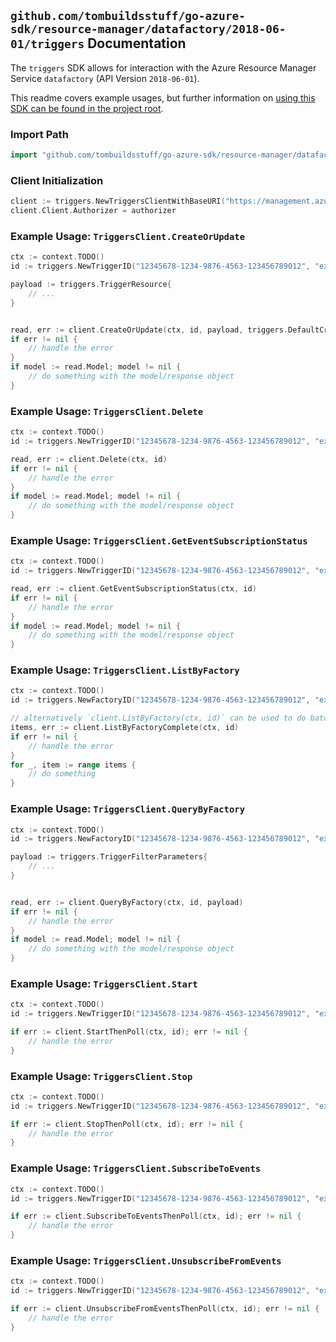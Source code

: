 
## `github.com/tombuildsstuff/go-azure-sdk/resource-manager/datafactory/2018-06-01/triggers` Documentation

The `triggers` SDK allows for interaction with the Azure Resource Manager Service `datafactory` (API Version `2018-06-01`).

This readme covers example usages, but further information on [using this SDK can be found in the project root](https://github.com/tombuildsstuff/go-azure-sdk/tree/main/docs).

### Import Path

```go
import "github.com/tombuildsstuff/go-azure-sdk/resource-manager/datafactory/2018-06-01/triggers"
```


### Client Initialization

```go
client := triggers.NewTriggersClientWithBaseURI("https://management.azure.com")
client.Client.Authorizer = authorizer
```


### Example Usage: `TriggersClient.CreateOrUpdate`

```go
ctx := context.TODO()
id := triggers.NewTriggerID("12345678-1234-9876-4563-123456789012", "example-resource-group", "factoryValue", "triggerValue")

payload := triggers.TriggerResource{
	// ...
}


read, err := client.CreateOrUpdate(ctx, id, payload, triggers.DefaultCreateOrUpdateOperationOptions())
if err != nil {
	// handle the error
}
if model := read.Model; model != nil {
	// do something with the model/response object
}
```


### Example Usage: `TriggersClient.Delete`

```go
ctx := context.TODO()
id := triggers.NewTriggerID("12345678-1234-9876-4563-123456789012", "example-resource-group", "factoryValue", "triggerValue")

read, err := client.Delete(ctx, id)
if err != nil {
	// handle the error
}
if model := read.Model; model != nil {
	// do something with the model/response object
}
```


### Example Usage: `TriggersClient.GetEventSubscriptionStatus`

```go
ctx := context.TODO()
id := triggers.NewTriggerID("12345678-1234-9876-4563-123456789012", "example-resource-group", "factoryValue", "triggerValue")

read, err := client.GetEventSubscriptionStatus(ctx, id)
if err != nil {
	// handle the error
}
if model := read.Model; model != nil {
	// do something with the model/response object
}
```


### Example Usage: `TriggersClient.ListByFactory`

```go
ctx := context.TODO()
id := triggers.NewFactoryID("12345678-1234-9876-4563-123456789012", "example-resource-group", "factoryValue")

// alternatively `client.ListByFactory(ctx, id)` can be used to do batched pagination
items, err := client.ListByFactoryComplete(ctx, id)
if err != nil {
	// handle the error
}
for _, item := range items {
	// do something
}
```


### Example Usage: `TriggersClient.QueryByFactory`

```go
ctx := context.TODO()
id := triggers.NewFactoryID("12345678-1234-9876-4563-123456789012", "example-resource-group", "factoryValue")

payload := triggers.TriggerFilterParameters{
	// ...
}


read, err := client.QueryByFactory(ctx, id, payload)
if err != nil {
	// handle the error
}
if model := read.Model; model != nil {
	// do something with the model/response object
}
```


### Example Usage: `TriggersClient.Start`

```go
ctx := context.TODO()
id := triggers.NewTriggerID("12345678-1234-9876-4563-123456789012", "example-resource-group", "factoryValue", "triggerValue")

if err := client.StartThenPoll(ctx, id); err != nil {
	// handle the error
}
```


### Example Usage: `TriggersClient.Stop`

```go
ctx := context.TODO()
id := triggers.NewTriggerID("12345678-1234-9876-4563-123456789012", "example-resource-group", "factoryValue", "triggerValue")

if err := client.StopThenPoll(ctx, id); err != nil {
	// handle the error
}
```


### Example Usage: `TriggersClient.SubscribeToEvents`

```go
ctx := context.TODO()
id := triggers.NewTriggerID("12345678-1234-9876-4563-123456789012", "example-resource-group", "factoryValue", "triggerValue")

if err := client.SubscribeToEventsThenPoll(ctx, id); err != nil {
	// handle the error
}
```


### Example Usage: `TriggersClient.UnsubscribeFromEvents`

```go
ctx := context.TODO()
id := triggers.NewTriggerID("12345678-1234-9876-4563-123456789012", "example-resource-group", "factoryValue", "triggerValue")

if err := client.UnsubscribeFromEventsThenPoll(ctx, id); err != nil {
	// handle the error
}
```
